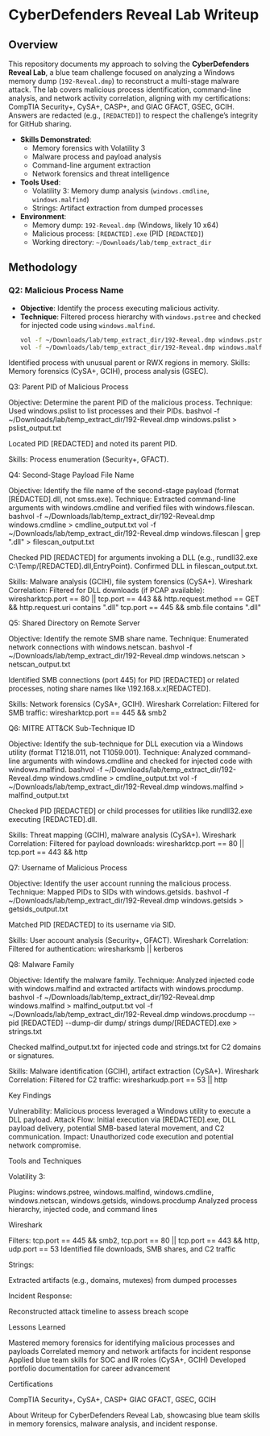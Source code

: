 # CyberDefenders Reveal Lab Writeup

## Overview
This repository documents my approach to solving the **CyberDefenders Reveal Lab**, a blue team challenge focused on analyzing a Windows memory dump (`192-Reveal.dmp`) to reconstruct a multi-stage malware attack. The lab covers malicious process identification, command-line analysis, and network activity correlation, aligning with my certifications: CompTIA Security+, CySA+, CASP+, and GIAC GFACT, GSEC, GCIH. Answers are redacted (e.g., `[REDACTED]`) to respect the challenge’s integrity for GitHub sharing.

- **Skills Demonstrated**:
  - Memory forensics with Volatility 3
  - Malware process and payload analysis
  - Command-line argument extraction
  - Network forensics and threat intelligence
- **Tools Used**:
  - Volatility 3: Memory dump analysis (`windows.cmdline`, `windows.malfind`)
  - Strings: Artifact extraction from dumped processes
- **Environment**:
  - Memory dump: `192-Reveal.dmp` (Windows, likely 10 x64)
  - Malicious process: `[REDACTED].exe` (PID `[REDACTED]`)
  - Working directory: `~/Downloads/lab/temp_extract_dir`

## Methodology

### Q2: Malicious Process Name
- **Objective**: Identify the process executing malicious activity.
- **Technique**: Filtered process hierarchy with `windows.pstree` and checked for injected code using `windows.malfind`.
  ```bash
  vol -f ~/Downloads/lab/temp_extract_dir/192-Reveal.dmp windows.pstree > pstree_output.txt
  vol -f ~/Downloads/lab/temp_extract_dir/192-Reveal.dmp windows.malfind > malfind_output.txt

Identified process with unusual parent or RWX regions in memory.
Skills: Memory forensics (CySA+, GCIH), process analysis (GSEC).

Q3: Parent PID of Malicious Process

Objective: Determine the parent PID of the malicious process.
Technique: Used windows.pslist to list processes and their PIDs.
bashvol -f ~/Downloads/lab/temp_extract_dir/192-Reveal.dmp windows.pslist > pslist_output.txt

Located PID [REDACTED] and noted its parent PID.


Skills: Process enumeration (Security+, GFACT).

Q4: Second-Stage Payload File Name

Objective: Identify the file name of the second-stage payload (format [REDACTED].dll, not smss.exe).
Technique: Extracted command-line arguments with windows.cmdline and verified files with windows.filescan.
bashvol -f ~/Downloads/lab/temp_extract_dir/192-Reveal.dmp windows.cmdline > cmdline_output.txt
vol -f ~/Downloads/lab/temp_extract_dir/192-Reveal.dmp windows.filescan | grep ".dll" > filescan_output.txt

Checked PID [REDACTED] for arguments invoking a DLL (e.g., rundll32.exe C:\Temp/[REDACTED].dll,EntryPoint). Confirmed DLL in filescan_output.txt.


Skills: Malware analysis (GCIH), file system forensics (CySA+).
Wireshark Correlation: Filtered for DLL downloads (if PCAP available):
wiresharktcp.port == 80 || tcp.port == 443 && http.request.method == GET && http.request.uri contains ".dll"
tcp.port == 445 && smb.file contains ".dll"


Q5: Shared Directory on Remote Server

Objective: Identify the remote SMB share name.
Technique: Enumerated network connections with windows.netscan.
bashvol -f ~/Downloads/lab/temp_extract_dir/192-Reveal.dmp windows.netscan > netscan_output.txt

Identified SMB connections (port 445) for PID [REDACTED] or related processes, noting share names like \\192.168.x.x\[REDACTED].


Skills: Network forensics (CySA+, GCIH).
Wireshark Correlation: Filtered for SMB traffic:
wiresharktcp.port == 445 && smb2


Q6: MITRE ATT&CK Sub-Technique ID

Objective: Identify the sub-technique for DLL execution via a Windows utility (format T1218.011, not T1059.001).
Technique: Analyzed command-line arguments with windows.cmdline and checked for injected code with windows.malfind.
bashvol -f ~/Downloads/lab/temp_extract_dir/192-Reveal.dmp windows.cmdline > cmdline_output.txt
vol -f ~/Downloads/lab/temp_extract_dir/192-Reveal.dmp windows.malfind > malfind_output.txt

Checked PID [REDACTED] or child processes for utilities like rundll32.exe executing [REDACTED].dll.


Skills: Threat mapping (GCIH), malware analysis (CySA+).
Wireshark Correlation: Filtered for payload downloads:
wiresharktcp.port == 80 || tcp.port == 443 && http


Q7: Username of Malicious Process

Objective: Identify the user account running the malicious process.
Technique: Mapped PIDs to SIDs with windows.getsids.
bashvol -f ~/Downloads/lab/temp_extract_dir/192-Reveal.dmp windows.getsids > getsids_output.txt

Matched PID [REDACTED] to its username via SID.


Skills: User account analysis (Security+, GFACT).
Wireshark Correlation: Filtered for authentication:
wiresharksmb || kerberos


Q8: Malware Family

Objective: Identify the malware family.
Technique: Analyzed injected code with windows.malfind and extracted artifacts with windows.procdump.
bashvol -f ~/Downloads/lab/temp_extract_dir/192-Reveal.dmp windows.malfind > malfind_output.txt
vol -f ~/Downloads/lab/temp_extract_dir/192-Reveal.dmp windows.procdump --pid [REDACTED] --dump-dir dump/
strings dump/[REDACTED].exe > strings.txt

Checked malfind_output.txt for injected code and strings.txt for C2 domains or signatures.


Skills: Malware identification (GCIH), artifact extraction (CySA+).
Wireshark Correlation: Filtered for C2 traffic:
wiresharkudp.port == 53 || http


Key Findings

Vulnerability: Malicious process leveraged a Windows utility to execute a DLL payload.
Attack Flow: Initial execution via [REDACTED].exe, DLL payload delivery, potential SMB-based lateral movement, and C2 communication.
Impact: Unauthorized code execution and potential network compromise.

Tools and Techniques

Volatility 3:

Plugins: windows.pstree, windows.malfind, windows.cmdline, windows.netscan, windows.getsids, windows.procdump
Analyzed process hierarchy, injected code, and command lines


Wireshark

Filters: tcp.port == 445 && smb2, tcp.port == 80 || tcp.port == 443 && http, udp.port == 53
Identified file downloads, SMB shares, and C2 traffic


Strings:

Extracted artifacts (e.g., domains, mutexes) from dumped processes


Incident Response:

Reconstructed attack timeline to assess breach scope



Lessons Learned

Mastered memory forensics for identifying malicious processes and payloads
Correlated memory and network artifacts for incident response
Applied blue team skills for SOC and IR roles (CySA+, GCIH)
Developed portfolio documentation for career advancement

Certifications

CompTIA Security+, CySA+, CASP+
GIAC GFACT, GSEC, GCIH

About
Writeup for CyberDefenders Reveal Lab, showcasing blue team skills in memory forensics, malware analysis, and incident response.
